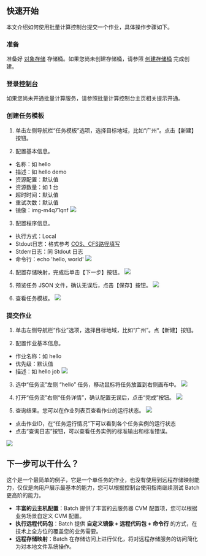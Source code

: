 ## 快速开始
本文介绍如何使用批量计算控制台提交一个作业，具体操作步骤如下。
### 准备
准备好 [对象存储](https://cloud.tencent.com/document/product/436) 存储桶。如果您尚未创建存储桶，请参照 [创建存储桶](https://cloud.tencent.com/document/product/436/6232) 完成创建。

### 登录[控制台](https://console.cloud.tencent.com/batch/task)
如果您尚未开通批量计算服务，请参照批量计算控制台主页相关提示开通。

### 创建任务模板

1. 单击左侧导航栏“任务模板”选项，选择目标地域，比如“广州”。点击【新建】按钮。

2. 配置基本信息。
  * 名称：如 hello
  * 描述：如 hello demo
  * 资源配置：默认值
  * 资源数量：如 1 台
  * 超时时间：默认值
  * 重试次数：默认值
  * 镜像：img-m4q71qnf
![](https://mc.qcloudimg.com/static/img/d12041618aeba32ecd52f61d84656e40/image.jpg)

3. 配置程序信息。
  * 执行方式：Local
  * Stdout日志：格式参考 [COS、CFS路径填写](https://cloud.tencent.com/document/product/599/13996)
  * Stderr日志：同 Stdout 日志
  * 命令行：echo 'hello, world'
![](https://mc.qcloudimg.com/static/img/374f5532c7ee7af1211e91b2ff20ddd3/image.jpg)

4. 配置存储映射，完成后单击【下一步】按钮。
   ![](https://mc.qcloudimg.com/static/img/4fa9b5f5516a4ca3e0c04dd6e85481c7/image.jpg)

5. 预览任务 JSON 文件，确认无误后，点击【保存】按钮。
  ![](https://mc.qcloudimg.com/static/img/7a462bf1530b0d867473fc95e316943e/image.jpg)

6. 查看任务模板。
  ![](https://mc.qcloudimg.com/static/img/2138233d9271bc270abe0a2ba7deebdc/image.jpg)

### 提交作业
1. 单击左侧导航栏“作业”选项，选择目标地域，比如“广州”。点【新建】按钮。

2. 配置作业基本信息。
  * 作业名称：如 hello
  * 优先级：默认值
  * 描述：如 hello job
  ![](https://mc.qcloudimg.com/static/img/adfad5bef466330a4f5583a84531f4af/image.jpg)

3. 选中“任务流”左侧 “hello” 任务，移动鼠标将任务放置到右侧画布中。
  ![](https://mc.qcloudimg.com/static/img/f853b543e328755b0f15b6f62e5b2b8e/image.jpg)

4. 打开“任务流”右侧“任务详情”，确认配置无误后，点击“完成”按钮。
![](https://mc.qcloudimg.com/static/img/7e8faba3818f7ff2ada687ed7602be2e/image.jpg)

5. 查询结果。您可以在作业列表页查看作业的运行状态。
  ![](https://mc.qcloudimg.com/static/img/6513237516f727b80f3a095ed18f5b77/image.jpg)
 - 点击作业ID，在“任务运行情况”下可以看到各个任务实例的运行状态
 - 点击“查询日志”按钮，可以查看任务实例的标准输出和标准错误。

  ![](https://mc.qcloudimg.com/static/img/3e743ad83c975d57b7ad9f56d78b8933/image.jpg)

## 下一步可以干什么？

这个是一个最简单的例子，它是一个单任务的作业，也没有使用到远程存储映射能力，仅仅是向用户展示最基本的能力，您可以根据控制台使用指南继续测试 Batch 更高阶的能力。
- **丰富的云主机配置**：Batch 提供了丰富的云服务器 CVM 配置项，您可以根据业务场景自定义 CVM 配置。
- **执行远程代码包**：Batch 提供 **自定义镜像 + 远程代码包 + 命令行** 的方式，在技术上全方位的覆盖您的业务需要。
- **远程存储映射**：Batch 在存储访问上进行优化，将对远程存储服务的访问简化为对本地文件系统操作。
